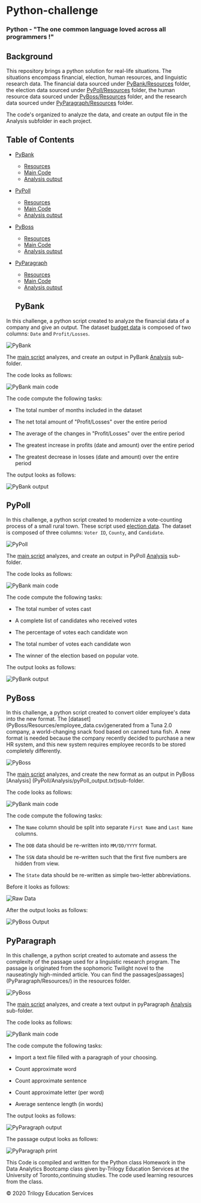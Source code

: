 # Python-challenge 
### Python - "The one common language loved across all programmers !"

## Background
This repository brings a python solution for real-life situations. The situations encompass financial, election, human resources, and linguistic research data. The financial data sourced under [PyBank/Resources](PyBank/Resources/budget_data.csv) folder, the election data sourced under [PyPoll/Resources](PyPoll/Resources/) folder, the human resource data sourced under [ PyBoss/Resources](PyBoss/Resources/employee_data.csv) folder, and the research data sourced under [PyParagraph/Resources](PyParagraph/Resources) folder.

The code's organized to analyze the data, and create an output file in the Analysis subfolder in each project. 

<!-- TABLE OF CONTENTS -->
## Table of Contents

* [PyBank](PyBank/)
  * [Resources](PyBank/Resources/budget_data.csv)
  * [Main Code](PyBank/main.py)
  * [Analysis output](PyBank/Analysis/pyBank_output.txt)
* [PyPoll](PyPoll/)
  * [Resources](PyPoll/Resources/)
  * [Main Code](PyPoll/main.py)
  * [Analysis output](PyPoll/Analysis/pyPoll_output.txt)
* [PyBoss](PyBoss/)
  * [Resources](PyBoss/Resources/employee_data.csv)
  * [Main Code](PyBoss/main.py)
  * [Analysis output](PyBoss/Analysis/pyBoss_output.txt)
* [PyParagraph](PyParagraph/)
  * [Resources](PyParagraph/Resources/)
  * [Main Code](PyParagraph/main.py)
  * [Analysis output](PyParagraph/Analysis/pyParagraph_output.txt)
  
  ## PyBank
In this challenge, a python script created to analyze the financial data of a company and give an output. The dataset [budget data](PyBank/Resources/budget_data.csv) is composed of two columns: `Date` and `Profit/Losses`.

 ![PyBank](Images/Budget.gif)
 
The [main script](PyBank/main.py) analyzes, and create an output in PyBank [Analysis](PyBank/Analysis/pyBank_output.txt) sub-folder. 
 
  The code looks as follows:
 
 ![PyBank main code](Images/pynbank.gif)
 
 The code compute the following tasks:
 
  * The total number of months included in the dataset

  * The net total amount of "Profit/Losses" over the entire period

  * The average of the changes in "Profit/Losses" over the entire period

  * The greatest increase in profits (date and amount) over the entire period

  * The greatest decrease in losses (date and amount) over the entire period

The output looks as follows:

![PyBank output](Images/Financial_analysis.png)

 ## PyPoll
 
 In this challenge, a python script created to modernize a vote-counting process of a small rural town. These script used [election data](PyPoll/Resources/). The dataset is composed of three columns: `Voter ID`, `County`, and `Candidate`.
 
 ![PyPoll](Images/pypoll1.gif)
 
The [main script](PyPoll/main.py) analyzes, and create an output in PyPoll [Analysis](PyPoll/Analysis/pyPoll_output.txt) sub-folder. 
 
  The code looks as follows:
  
  ![PyBank main code](Images/pypoll.gif)
 
 The code compute the following tasks:
 
  * The total number of votes cast

  * A complete list of candidates who received votes

  * The percentage of votes each candidate won

  * The total number of votes each candidate won

  * The winner of the election based on popular vote.
  
  The output looks as follows:

![PyBank output](Images/election_analyis.png)
  
 ## PyBoss 
 
In this challenge, a python script created to convert older employee's data into the new format. The [dataset] (PyBoss/Resources/employee_data.csv)generated from a Tuna 2.0 company, a world-changing snack food based on canned tuna fish. A new format is needed because the company recently decided to purchase a new HR system, and this new system requires employee records to be stored completely differently.
 
 ![PyBoss](Images/pybos2.gif)

The [main script](PyBoss/main.py) analyzes, and create the new format as an output in PyBoss [Analysis] (PyPoll/Analysis/pyPoll_output.txt)sub-folder.

The code looks as follows:

 ![PyBank main code](Images/pyboss.gif)
 
 The code compute the following tasks:
 
  * The `Name` column should be split into separate `First Name` and `Last Name` columns.

  * The `DOB` data should be re-written into `MM/DD/YYYY` format.

  * The `SSN` data should be re-written such that the first five numbers are hidden from view.

  * The `State` data should be re-written as simple two-letter abbreviations.
  
  Before it looks as follows:
  
 ![Raw Data ](Images/PyBoss_Before.png)
  
 After the output looks as follows:
  
 ![PyBoss Output ](Images/PyBoss_After.png)
 
  ## PyParagraph
  
In this challenge, a python script created to automate and assess the complexity of the passage used for a linguistic research program. The passage is originated from the sophomoric Twilight novel to the nauseatingly high-minded article. You can find the passages[passages] (PyParagraph/Resources/) in the resources folder. 
  
  ![PyBoss](Images/pyparagraph_2.gif)
 
The [main script](PyParagraph/main.py) analyzes, and create a text output in pyParagraph [Analysis](PyParagraph/Analysis/pyParagraph_output.txtt) sub-folder.  
 
 The code looks as follows:
 
 ![PyBank main code](Images/pyparagraph.gif)
 
 The code compute the following tasks:
 
  * Import a text file filled with a paragraph of your choosing.
  
  * Count approximate word

  * Count approximate sentence 

  * Count approximate letter (per word)

  * Average sentence length (in words)
  
  The output looks as follows:
  
  ![PyParagraph output](Images/pyparagraph_print.png)
  

  The passage output looks as follows:
  
  ![PyParagraph print](Images/PyParagraph.png)
 
  
  


This Code is compiled and written for the Python class Homework in the Data Analytics Bootcamp class given by-Trilogy Education Services at the University of Toronto,continuing studies. The code used learning resources from the class.

 © 2020 Trilogy Education Services

  
 
 
 
